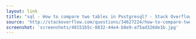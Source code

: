 ```yaml
---
layout: link
title: "sql - How to compare two tables in Postgresql? - Stack Overflow"
source: 'http://stackoverflow.com/questions/34627224/how-to-compare-two-tables-in-postgresql'
screenshot: 'screenshots/48151b5c-8832-44e4-b8e9-a75ad326de1b.jpg'
---
```


